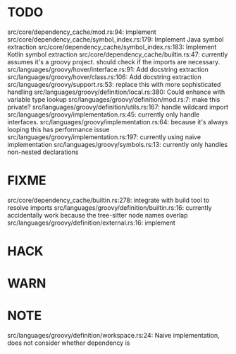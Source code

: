 # TODO
src/core/dependency_cache/mod.rs:94: implement
src/core/dependency_cache/symbol_index.rs:179: Implement Java symbol extraction
src/core/dependency_cache/symbol_index.rs:183: Implement Kotlin symbol extraction
src/core/dependency_cache/builtin.rs:47: currently assumes it's a groovy project. should check if the imports are necessary.
src/languages/groovy/hover/interface.rs:91: Add docstring extraction
src/languages/groovy/hover/class.rs:106: Add docstring extraction
src/languages/groovy/support.rs:53: replace this with more sophisticated handling
src/languages/groovy/definition/local.rs:380: Could enhance with variable type lookup
src/languages/groovy/definition/mod.rs:7: make this private?
src/languages/groovy/definition/utils.rs:167: handle wildcard import
src/languages/groovy/implementation.rs:45: currently only handle interfaces.
src/languages/groovy/implementation.rs:64: because it's always looping this has performance issue
src/languages/groovy/implementation.rs:197: currently using naive implementation
src/languages/groovy/symbols.rs:13: currently only handles non-nested declarations

# FIXME
src/core/dependency_cache/builtin.rs:278: integrate with build tool to resolve imports
src/languages/groovy/definition/builtin.rs:16: currently accidentally work because the tree-sitter node names overlap
src/languages/groovy/definition/external.rs:16: implement

# HACK

# WARN

# NOTE
src/languages/groovy/definition/workspace.rs:24: Naive implementation, does not consider whether dependency is
